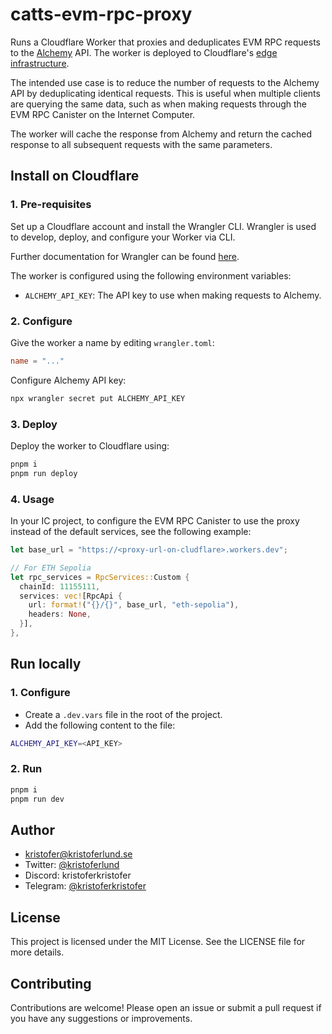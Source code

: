 # catts-evm-rpc-proxy

Runs a Cloudflare Worker that proxies and deduplicates EVM RPC requests to the [Alchemy](https://www.alchemy.com) API. The worker is deployed to Cloudflare's [edge infrastructure](https://www.cloudflare.com/network/).

The intended use case is to reduce the number of requests to the Alchemy API by deduplicating identical requests. This is useful when multiple clients are querying the same data, such as when making requests through the EVM RPC Canister on the Internet Computer.

The worker will cache the response from Alchemy and return the cached response to all subsequent requests with the same parameters.

## Install on Cloudflare

### 1. Pre-requisites

Set up a Cloudflare account and install the Wrangler CLI. Wrangler is used to develop, deploy, and configure your Worker via CLI.

Further documentation for Wrangler can be found [here](https://developers.cloudflare.com/workers/tooling/wrangler).

The worker is configured using the following environment variables:

- `ALCHEMY_API_KEY`: The API key to use when making requests to Alchemy.

### 2. Configure

Give the worker a name by editing `wrangler.toml`:

```toml
name = "..."
```

Configure Alchemy API key:

```bash
npx wrangler secret put ALCHEMY_API_KEY
```

### 3. Deploy

Deploy the worker to Cloudflare using:

```bash
pnpm i
pnpm run deploy
```

### 4. Usage

In your IC project, to configure the EVM RPC Canister to use the proxy instead of the default services, see the following example:

```rust
let base_url = "https://<proxy-url-on-cludflare>.workers.dev";

// For ETH Sepolia
let rpc_services = RpcServices::Custom {
  chainId: 11155111,
  services: vec![RpcApi {
    url: format!("{}/{}", base_url, "eth-sepolia"),
    headers: None,
  }],
},
```

## Run locally

### 1. Configure

- Create a `.dev.vars` file in the root of the project.
- Add the following content to the file:

```bash
ALCHEMY_API_KEY=<API_KEY>
```

### 2. Run

```bash
pnpm i
pnpm run dev
```

## Author

- [kristofer@kristoferlund.se](mailto:kristofer@kristoferlund.se)
- Twitter: [@kristoferlund](https://twitter.com/kristoferlund)
- Discord: kristoferkristofer
- Telegram: [@kristoferkristofer](https://t.me/kristoferkristofer)

## License

This project is licensed under the MIT License. See the LICENSE file for more details.

## Contributing

Contributions are welcome! Please open an issue or submit a pull request if you have any suggestions or improvements.

